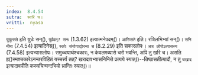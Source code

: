 ```yaml
---
index:  8.4.54
sutra:  स्वरि च।
vritti:  nyasa
---
```


`युयुत्सते` इति युधेः सन्(), `पूर्ववत्? सनः` (1.3.62) इत्यात्मनेपदम्()। `आरिप्सते` इति। रत्रिलभिभ्यां सन्()। `सनि मीमा` (7.4.54) इत्यादिनेस्(), `स्कोः संयोगाद्योरन्त च` (8.2.29) इति सकारलोपः। `अत्र लोपोऽब्यासस्य` (7.4.58) इत्यभ्यासलोपः। 
समुच्चयार्थश्चकारः, न केवलमब्यासे चरो भवन्ति, अपि तु खरि च। असति ह्र()स्मश्चकारेऽनन्तरविहितं यच्चर्त्त्वं तत्? खरादावभ्यासनिमित्ते प्रत्यये स्यात्()--तिष्ठासतीत्यादौ, न तु `चखाद` इत्यादावपीति कस्यचिन्मन्दभियो भ्रान्तिः स्यात्()॥
